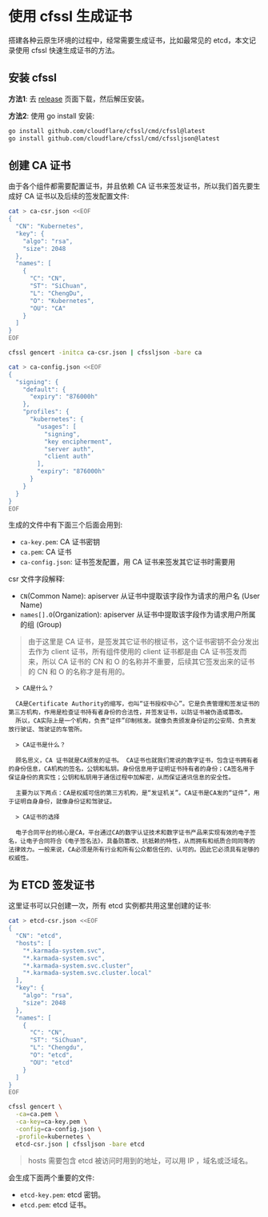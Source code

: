 # 使用 cfssl 生成证书

搭建各种云原生环境的过程中，经常需要生成证书，比如最常见的 etcd，本文记录使用 cfssl 快速生成证书的方法。

## 安装 cfssl

**方法1**: 去 [release](https://github.com/cloudflare/cfssl/releases) 页面下载，然后解压安装。

**方法2**: 使用 go install 安装:

```bash
go install github.com/cloudflare/cfssl/cmd/cfssl@latest
go install github.com/cloudflare/cfssl/cmd/cfssljson@latest
```

## 创建 CA 证书

由于各个组件都需要配置证书，并且依赖 CA 证书来签发证书，所以我们首先要生成好 CA 证书以及后续的签发配置文件:

``` bash
cat > ca-csr.json <<EOF
{
  "CN": "Kubernetes",
  "key": {
    "algo": "rsa",
    "size": 2048
  },
  "names": [
    {
      "C": "CN",
      "ST": "SiChuan",
      "L": "ChengDu",
      "O": "Kubernetes",
      "OU": "CA"
    }
  ]
}
EOF

cfssl gencert -initca ca-csr.json | cfssljson -bare ca

cat > ca-config.json <<EOF
{
  "signing": {
    "default": {
      "expiry": "876000h"
    },
    "profiles": {
      "kubernetes": {
        "usages": [
          "signing",
          "key encipherment",
          "server auth",
          "client auth"
        ],
        "expiry": "876000h"
      }
    }
  }
}
EOF
```

生成的文件中有下面三个后面会用到:

* `ca-key.pem`: CA 证书密钥
* `ca.pem`: CA 证书
* `ca-config.json`: 证书签发配置，用 CA 证书来签发其它证书时需要用

csr 文件字段解释:

* `CN`(Common Name): apiserver 从证书中提取该字段作为请求的用户名 (User Name)
* `names[].O`(Organization): apiserver 从证书中提取该字段作为请求用户所属的组 (Group)

> 由于这里是 CA 证书，是签发其它证书的根证书，这个证书密钥不会分发出去作为 client 证书，所有组件使用的 client 证书都是由 CA 证书签发而来，所以 CA 证书的 CN 和 O 的名称并不重要，后续其它签发出来的证书的 CN 和 O 的名称才是有用的。

      > CA是什么？

      CA是Certificate Authority的缩写，也叫“证书授权中心”。它是负责管理和签发证书的第三方机构，作用是检查证书持有者身份的合法性，并签发证书，以防证书被伪造或篡改。
      所以，CA实际上是一个机构，负责“证件”印制核发。就像负责颁发身份证的公安局、负责发放行驶证、驾驶证的车管所。

      > CA证书是什么？

      顾名思义，CA 证书就是CA颁发的证书。 CA证书也就我们常说的数字证书，包含证书拥有者的身份信息，CA机构的签名，公钥和私钥。身份信息用于证明证书持有者的身份；CA签名用于保证身份的真实性；公钥和私钥用于通信过程中加解密，从而保证通讯信息的安全性。

      主要为以下两点：CA是权威可信的第三方机构，是“发证机关”。CA证书是CA发的“证件”，用于证明自身身份，就像身份证和驾驶证。

      > CA证书的选择

      电子合同平台的核心是CA，平台通过CA的数字认证技术和数字证书产品来实现有效的电子签名，让电子合同符合《电子签名法》，具备防篡改、抗抵赖的特性，从而拥有和纸质合同同等的法律效力。一般来说，CA必须是所有行业和所有公众都信任的、认可的。因此它必须具有足够的权威性。




## 为 ETCD 签发证书

这里证书可以只创建一次，所有 etcd 实例都共用这里创建的证书:

``` bash
cat > etcd-csr.json <<EOF
{
  "CN": "etcd",
  "hosts": [
    "*.karmada-system.svc",
    "*.karmada-system.svc",
    "*.karmada-system.svc.cluster",
    "*.karmada-system.svc.cluster.local"
  ],
  "key": {
    "algo": "rsa",
    "size": 2048
  },
  "names": [
    {
      "C": "CN",
      "ST": "SiChuan",
      "L": "Chengdu",
      "O": "etcd",
      "OU": "etcd"
    }
  ]
}
EOF

cfssl gencert \
  -ca=ca.pem \
  -ca-key=ca-key.pem \
  -config=ca-config.json \
  -profile=kubernetes \
  etcd-csr.json | cfssljson -bare etcd
```

> hosts 需要包含 etcd 被访问时用到的地址，可以用 IP ，域名或泛域名。

会生成下面两个重要的文件:

* `etcd-key.pem`: etcd 密钥。
* `etcd.pem`: etcd 证书。

